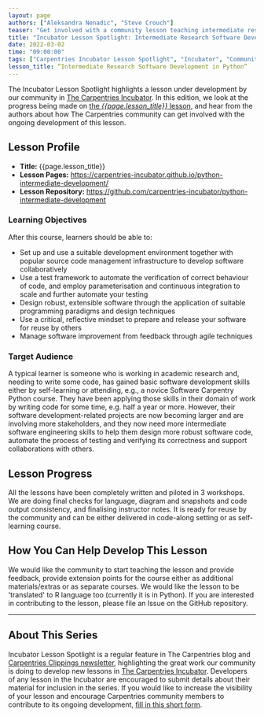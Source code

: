 ```yaml
---
layout: page
authors: ["Aleksandra Nenadic", "Steve Crouch"]
teaser: "Get involved with a community lesson teaching intermediate research software development"
title: "Incubator Lesson Spotlight: Intermediate Research Software Development in Python"
date: 2022-03-02
time: "09:00:00"
tags: ["Carpentries Incubator Lesson Spotlight", "Incubator", "Community"]
lesson_title: “Intermediate Research Software Development in Python”
---
```


The Incubator Lesson Spotlight highlights a lesson under development by our community in [The Carpentries Incubator][incubator]. In this edition, we look at the progress being made on [the _{{page.lesson_title}}_ lesson][lesson-pages], and hear from the authors about how The Carpentries community can get involved with the ongoing development of this lesson.

## Lesson Profile

* **Title:** {{page.lesson_title}}
* **Lesson Pages:** https://carpentries-incubator.github.io/python-intermediate-development/
* **Lesson Repository:** https://github.com/carpentries-incubator/python-intermediate-development

### Learning Objectives

After this course, learners should be able to:
- Set up and use a suitable development environment together with popular source code management infrastructure to develop software collaboratively
- Use a test framework to automate the verification of correct behaviour of code, and employ parameterisation and continuous integration to scale and further automate your testing
- Design robust, extensible software through the application of suitable programming paradigms and design techniques
- Use a critical, reflective mindset to prepare and release your software for reuse by others
- Manage software improvement from feedback through agile techniques

### Target Audience

A typical learner is someone who is working in academic research and, needing to write some code, has gained basic software development skills either by self-learning or attending, e.g., a novice Software Carpentry Python course. They have been applying those skills in their domain of work by writing code for some time, e.g. half a year or more. However, their software development-related projects are now becoming larger and are involving more stakeholders, and they now need more intermediate software engineering skills to help them design more robust software code, automate the process of testing and verifying its correctness and support collaborations with others.

## Lesson Progress

All the lessons have been completely written and piloted in 3 workshops. We are doing final checks for language, diagram and snapshots and code output consistency, and finalising instructor notes. It is ready for reuse by the community and can be either delivered in code-along setting or as self-learning course.

## How You Can Help Develop This Lesson

We would like the community to start teaching the lesson and provide feedback, provide extension points for the course either as additional materials/extras or as separate courses. We would like the lesson to be 'translated' to R language too (currently it is in Python).
If you are interested in contributing to the lesson, please file an Issue on the GitHub repository.

------

## About This Series

Incubator Lesson Spotlight is a regular feature in The Carpentries blog and [Carpentries Clippings newsletter][newsletter], highlighting the great work our community is doing to develop new lessons in [The Carpentries Incubator][incubator]. Developers of any lesson in the Incubator are encouraged to submit details about their material for inclusion in the series. If you would like to increase the visibility of your lesson and encourage Carpentries community members to contribute to its ongoing development, [fill in this short form][ils-form].

<!-- link references -->
[ils-form]: https://forms.gle/cCuLATAEomfdFejs9
[incubator]: https://github.com/carpentries-incubator/
[lesson-pages]: https://carpentries-incubator.github.io/python-intermediate-development/
[newsletter]: https://carpentries.org/newsletter/
